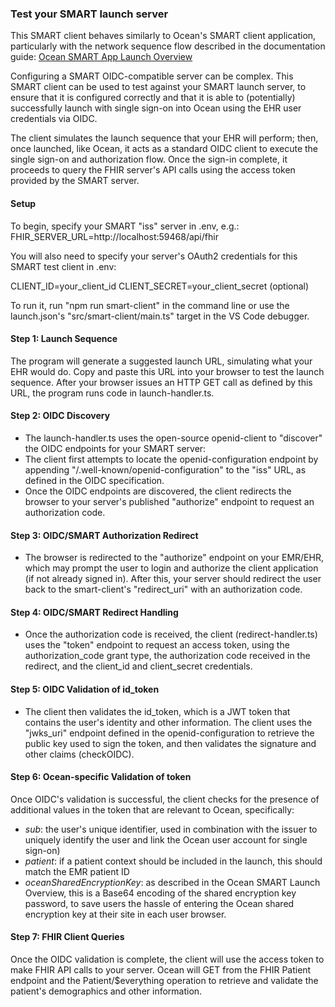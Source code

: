 ### Test your SMART launch server

This SMART client behaves similarly to Ocean's SMART client application, particularly with the network sequence flow described in the documentation guide:
[Ocean SMART App Launch Overview](https://support.cognisantmd.com/hc/en-us/articles/360057458272-Ocean-SMART-App-Launch-SMART-on-FHIR-EHR-Contextual-Launch-)

Configuring a SMART OIDC-compatible server can be complex. This SMART client can be used to test against your SMART launch server, to ensure that it is configured correctly and that it is able to (potentially) successfully launch with single sign-on into Ocean using the EHR user credentials via OIDC.

The client simulates the launch sequence that your EHR will perform; then, once launched, like Ocean, it acts as a standard OIDC client to execute the single sign-on and authorization flow. Once the sign-in complete, it proceeds to query the FHIR server's API calls using the access token provided by the SMART server.

#### Setup

To begin, specify your SMART "iss" server in .env, e.g.:
FHIR_SERVER_URL=http://localhost:59468/api/fhir

You will also need to specify your server's OAuth2 credentials for this SMART test client in .env:

CLIENT_ID=your_client_id
CLIENT_SECRET=your_client_secret (optional)

To run it, run "npm run smart-client" in the command line or use the launch.json's "src/smart-client/main.ts" target in the VS Code debugger.

#### Step 1: Launch Sequence

The program will generate a suggested launch URL, simulating what your EHR would do. Copy and paste this URL into your browser to test the launch sequence. After your browser issues an HTTP GET call as defined by this URL, the program runs code in launch-handler.ts.

#### Step 2: OIDC Discovery

- The launch-handler.ts uses the open-source openid-client to "discover" the OIDC endpoints for your SMART server:
- The client first attempts to locate the openid-configuration endpoint by appending "/.well-known/openid-configuration" to the "iss" URL, as defined in the OIDC specification.
- Once the OIDC endpoints are discovered, the client redirects the browser to your server's published "authorize" endpoint to request an authorization code.

#### Step 3: OIDC/SMART Authorization Redirect

- The browser is redirected to the "authorize" endpoint on your EMR/EHR, which may prompt the user to login and authorize the client application (if not already signed in). After this, your server should redirect the user back to the smart-client's "redirect_uri" with an authorization code.

#### Step 4: OIDC/SMART Redirect Handling

- Once the authorization code is received, the client (redirect-handler.ts) uses the "token" endpoint to request an access token, using the authorization_code grant type, the authorization code received in the redirect, and the client_id and client_secret credentials.

#### Step 5: OIDC Validation of id_token

- The client then validates the id_token, which is a JWT token that contains the user's identity and other information. The client uses the "jwks_uri" endpoint defined in the openid-configuration to retrieve the public key used to sign the token, and then validates the signature and other claims (checkOIDC).

#### Step 6: Ocean-specific Validation of token

Once OIDC's validation is successful, the client checks for the presence of additional values in the token that are relevant to Ocean, specifically:

- _sub_: the user's unique identifier, used in combination with the issuer to uniquely identify the user and link the Ocean user account for single sign-on)
- _patient_: if a patient context should be included in the launch, this should match the EMR patient ID
- _oceanSharedEncryptionKey_: as described in the Ocean SMART Launch Overview, this is a Base64 encoding of the shared encryption key password, to save users the hassle of entering the Ocean shared encryption key at their site in each user browser.

#### Step 7: FHIR Client Queries

Once the OIDC validation is complete, the client will use the access token to make FHIR API calls to your server. Ocean will GET from the FHIR Patient endpoint and the Patient/$everything operation to retrieve and validate the patient's demographics and other information.
